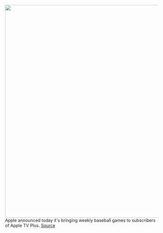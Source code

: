 <img src='https://cdn.vox-cdn.com/thumbor/M4828oe9KRTuETO5OVtT0bXW9t8=/0x0:1632x918/1200x800/filters:focal(686x329:946x589)/cdn.vox-cdn.com/uploads/chorus_image/image/70594905/Apple_introduces_apple_tv_plus_03252019_big.jpg.large_2x.0.jpg' width='700px' /><br/>
Apple announced today it's bringing weekly baseball games to subscribers of Apple TV Plus.
<a href='https://www.theverge.com/2022/3/8/22967483/apple-tv-plus-friday-night-baseball'> Source <a/>